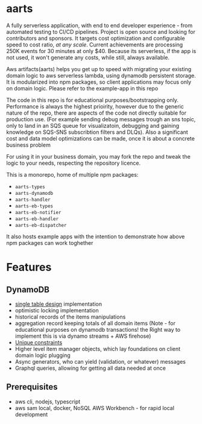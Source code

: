 # aarts
A fully serverless application, with end to end developer experience - from automated testing to CI/CD pipelines. Project is open source and looking for contributors and sponsors. It targets cost optimization and configurable speed to cost ratio, *at any scale*. Current achievements are processing 250K events for 30 minutes at only $40. Because its serverless, if the app is not used, it won't generate any costs, while still, always available.

Aws artifacts(aarts) helps you get up to speed with migrating your existing domain logic to aws serverless lambda, using dynamodb persistent storage. It is modularized into npm packages, so client applications may focus only on domain logic. Please refer to the example-app in this repo 

The code in this repo is for educational purposes/bootstrapping only. Performance is always the highest prioirity, however due to the generic nature of the repo, there are aspects of the code not directly suitable for production use. (For example sending debug messages trough an sns topic, only to land in an SQS queue for visualizatoin, debugging and gaining knowledge on SQS-SNS subscribtion filters and DLQs). Also a significant cost and data model optimizations can be made, once it is about a concrete business problem

For using it in your business domain, you may fork the repo and tweak the logic to your needs, respecting the repository licence.

This is a monorepo, home of multiple npm packages:
- `aarts-types`
- `aarts-dynamodb`
- `aarts-handler`
- `aarts-eb-types`
- `aarts-eb-notifier`
- `aarts-eb-handler`
- `aarts-eb-dispatcher`

It also hosts example apps with the intention to demonstrate how above npm packages can work toghether

# Features
## DynamoDB
- [single table design](https://docs.aws.amazon.com/amazondynamodb/latest/developerguide/bp-general-nosql-design.html#bp-general-nosql-design-concepts) implementation
- optimistic locking implementation
- historical records of the items manipulations
- aggregation record keeping totals of all domain items (Note - for educational purposes on dynamodb transactions! the Right way to implement this is via dynamo streams + AWS firehose)
- [Unique constraints](https://aws.amazon.com/blogs/database/simulating-amazon-dynamodb-unique-constraints-using-transactions/)
- Higher level item manager objects, which lay foundations on client domain logic plugging
- Async generators, who can yield (validation, or whatever) messages
- Graphql queries, allowing for getting all data needed at once

## Prerequisites
- aws cli, nodejs, typescript
- aws sam local, docker, NoSQL AWS Workbench - for rapid local development


